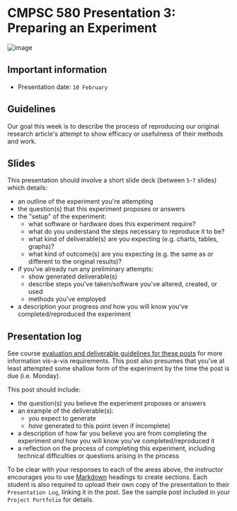 # CMPSC 580 Presentation 3: Preparing an Experiment

![image](https://github.com/user-attachments/assets/d6a1cfbf-9e61-4e96-885b-e895076fa83d)

## Important information

* Presentation date: `10 February`

## Guidelines

Our goal this week is to describe the process of reproducing our original research article's attempt to show efficacy or 
usefulness of their methods and work.

## Slides

This presentation should involve a short slide deck (between `5`-`7` slides) which details:

* an outline of the experiment you're attempting
* the question(s) that this experiment proposes or answers
* the "setup" of the experiment:
  * what software or hardware does this experiment require?
  * what do you understand the steps necessary to reproduce it to be?
  * what kind of deliverable(s) are you expecting (e.g. charts, tables, graphs)?
  * what kind of outcome(s) are you expecting (e.g. the same as or different to the original results)?
* if you've already run any preliminary attempts:
  * show generated deliverable(s)
  * describe steps you've taken/software you've altered, created, or used
  * methods you've employed
* a description your progress _and_ how you will know you've completed/reproduced the experiment

## Presentation log

See course [evaluation and deliverable guidelines for these posts](https://github.com/allegheny-college-cmpsc-580-spring-2025/course-materials/blob/main/CODE_OF_CONDUCT.md#presentation-log) for more information vis-a-vis requirements.
This post also presumes that you've at least attempted some shallow form of the experiment by the time the post is due (i.e. Monday).

This post should include:

* the question(s) you believe the experiment proposes or answers
* an example of the deliverable(s):
  * you expect to generate
  * _have_ generated to this point (even if incomplete)
* a description of how far you believe you are from completing the experiment _and_ how you will know you've completed/reproduced it
* a reflection on the process of completing this experiment, including technical difficulties or questions arising in the process

To be clear with your responses to each of the areas above, the instructor encourages you to use [Markdown](https://github.com/adam-p/markdown-here/wiki/markdown-cheatsheet) headings to create sections.
Each student is also required to upload their own copy of the presentation to their `Presentation Log`, linking it in the post. See the
sample post included in your `Project Portfolio` for details.
